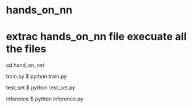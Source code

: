 # hands_on_nn
# extrac hands_on_nn file execuate all the files

cd hand_on_nn/

train.py 
$ python train.py

test_set
$ python test_set.py

inference
$ python inference.py


